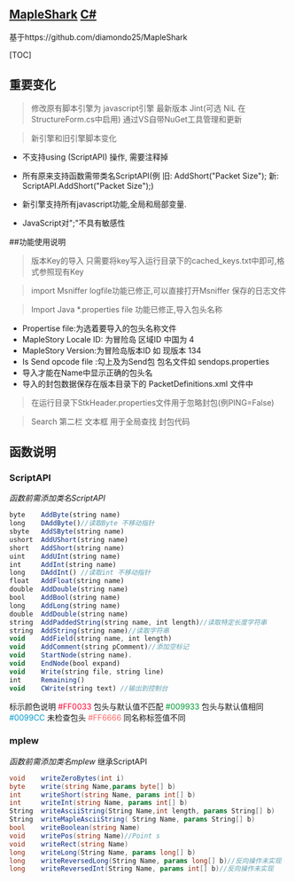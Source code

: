 ## [MapleShark](https://git.oschina.net/zh3305/MapleShark-master)  [C#](https://git.oschina.net/languages/C%23) 

基于https://github.com/diamondo25/MapleShark

[TOC]

## **重要变化**

> 修改原有脚本引擎为 javascript引擎 最新版本 Jint(可选 NiL 在StructureForm.cs中启用) 通过VS自带NuGet工具管理和更新



> 新引擎和旧引擎脚本变化

- 不支持using (ScriptAPI) 操作, 需要注释掉


- 所有原来支持函数需带类名ScriptAPI(例 旧: AddShort("Packet Size"); 新: ScriptAPI.AddShort("Packet Size");)


- 新引擎支持所有javascript功能,全局和局部变量.


- JavaScript对";"不具有敏感性

##功能使用说明

> 版本Key的导入 只需要将key写入运行目录下的cached_keys.txt中即可,格式参照现有Key



> import Msniffer logfile功能已修正,可以直接打开Msniffer 保存的日志文件



> Import Java *.properties file 功能已修正,导入包头名称

- Propertise file:为选着要导入的包头名称文件
- MapleStory Locale ID: 为冒险岛  区域ID 中国为 4
- MapleStory  Version:为冒险岛版本ID 如 现版本 134
- Is Send opcode file :勾上及为Send包 包名文件如 sendops.properties
- 导入才能在Name中显示正确的包头名
- 导入的封包数据保存在版本目录下的 PacketDefinitions.xml 文件中

> 在运行目录下StkHeader.properties文件用于忽略封包(例PING=False)



> Search 第二栏 文本框 用于全局查找 封包代码

## 函数说明

### ScriptAPI
*函数前需添加类名ScriptAPI*

```javascript
byte 	AddByte(string name)  
long 	DAddByte()//读取Byte 不移动指针
sbyte 	AddSByte(string name)
ushort 	AddUShort(string name)
short 	AddShort(string name)
uint 	AddUInt(string name)
int 	AddInt(string name)
long 	DAddInt() //读取int 不移动指针
float 	AddFloat(string name)
double 	AddDouble(string name)
bool 	AddBool(string name)
long 	AddLong(string name)
double 	AddDouble(string name)
string 	AddPaddedString(string name, int length)//读取特定长度字符串
string 	AddString(string name)//读取字符串
void 	AddField(string name, int length)
void 	AddComment(string pComment)//添加空标记
void 	StartNode(string name).
void 	EndNode(bool expand)
void 	Write(string file, string line)
int 	Remaining()
void 	CWrite(string text) //输出到控制台
```
标示颜色说明
<font color=#FF0033 >#FF0033</font> 包头与默认值不匹配
<font color=#009933 >#009933</font> 包头与默认值相同
<font color=#0099CC >#0099CC</font> 未检查包头
<font color=#FF6666 >#FF6666</font> 同名称标签值不同

### mplew

*函数前需添加类名mplew*  继承ScriptAPI

```c#
void    writeZeroBytes(int i)
byte    write(string Name,params byte[] b)
int     writeShort(string Name, params int[] b)
int     writeInt(string Name, params int[] b)
String  writeAsciiString(String Name,int length, params String[] b)
String  writeMapleAsciiString( String Name, params String[] b)
bool    writeBoolean(string Name)
void    writePos(string Name)//Point s
void    writeRect(string Name)
long    writeLong(String Name, params long[] b)
long    writeReversedLong(String Name, params long[] b)//反向操作未实现
long    writeReversedInt(String Name, params int[] b)//反向操作未实现
```